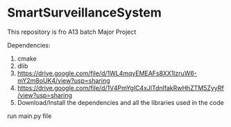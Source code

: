 # SmartSurveillanceSystem
This repository is fro A13 batch Major Project

Dependencies:
1. cmake
2. dlib
3. https://drive.google.com/file/d/1WL4mqyEMEAFs8XX1lzruW6-mY2m8oUK4/view?usp=sharing
4. https://drive.google.com/file/d/1V4PmYgIC4xJlTdnIfakRwHhZTM5ZyyRf/view?usp=sharing
5. Download/Install the dependencies and all the libraries used in the code

run main.py file

